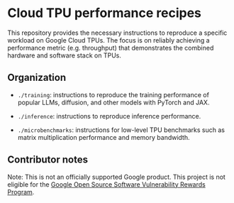 # Cloud TPU performance recipes

This repository provides the necessary instructions to reproduce a
specific workload on Google Cloud TPUs. The focus is on reliably achieving
a performance metric (e.g. throughput) that demonstrates the combined hardware
and software stack on TPUs.

## Organization

- `./training`: instructions to reproduce the training performance of
  popular LLMs, diffusion, and other models with PyTorch and JAX.

- `./inference`: instructions to reproduce inference performance.

- `./microbenchmarks`: instructions for low-level TPU benchmarks such as
  matrix multiplication performance and memory bandwidth.

## Contributor notes

Note: This is not an officially supported Google product. This project is not
eligible for the [Google Open Source Software Vulnerability Rewards
Program](https://bughunters.google.com/open-source-security).
